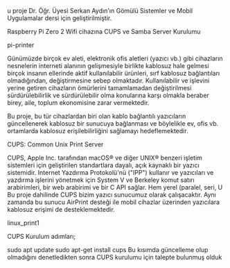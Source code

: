 u proje Dr. Öğr. Üyesi Serkan Aydın'ın Gömülü Sistemler ve Mobil Uygulamalar dersi için geliştirilmiştir.

Raspberry Pi Zero 2 Wifi cihazına CUPS ve Samba Server Kurulumu

pi-printer

Günümüzde birçok ev aleti, elektronik ofis aletleri (yazıcı vb.) gibi cihazların nesnelerin interneti alanının gelişmesiyle birlikte kablosuz hale gelmesi birçok insanın ellerinde aktif kullanılabilir ürünleri, sırf kablosuz bağlantıları olmadığından, değiştirmesine sebep olmaktadır. Kullanılabilir ve işlevini yerine getiren cihazların ömürlerini tamamlamadan değiştirilmesi sürdürülebilirlik ve sürdürülebilir olma konularına karşı olmakla beraber birey, aile, toplum ekonomisine zarar vermektedir.

Bu proje, bu tür cihazlardan biri olan kablo bağlantılı yazıcıların güncellenerek kablosuz bir sunucuya bağlanması ve böylelikle ev, ofis vb. ortamlarda kablosuz erişilebilirliğini sağlamayı hedeflemektedir.

CUPS: Common Unix Print Server

CUPS, Apple Inc. tarafından macOS® ve diğer UNIX® benzeri işletim sistemleri için geliştirilen standartlara dayalı, açık kaynaklı bir yazıcı sistemidir. Internet Yazdırma Protokolü'nü ("IPP") kullanır ve yazıcıları ve yazdırma işlerini yönetmek için System V ve Berkeley komut satırı arabirimleri, bir web arabirimi ve bir C API sağlar. Hem yerel (paralel, seri, U
Bu proje dahilinde CUPS bizim yazıcı sunucumuz olarak çalışacaktır. Aynı zamanda bu sunucu AirPrint desteği ile mobil cihazlar üzerinden yazıcılara kablosuz erişimi de desteklemektedir.

linux_print1

CUPS Kurulum adımları;

sudo apt update
sudo apt-get install cups
Bu kısımda güncelleme olup olmadığını denetledikten sonra CUPS kurulumu için talepte bulunmuş olduk
